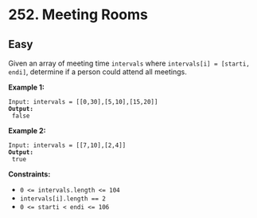 # 252. Meeting Rooms

## Easy



Given an array of meeting time `intervals` where `intervals[i] = [starti, endi]`, determine if a person could attend all meetings.

&#x20;

**Example 1:**

<pre><code>Input: intervals = [[0,30],[5,10],[15,20]]
<strong>Output:
</strong> false
</code></pre>

**Example 2:**

<pre><code>Input: intervals = [[7,10],[2,4]]
<strong>Output:
</strong> true
</code></pre>

&#x20;

**Constraints:**

* `0 <= intervals.length <= 104`
* `intervals[i].length == 2`
* `0 <= starti < endi <= 106`
